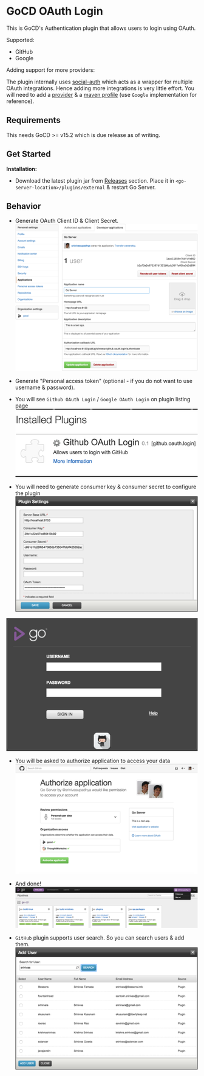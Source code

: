 # GoCD OAuth Login
This is GoCD's Authentication plugin that allows users to login using OAuth.

Supported:
* GitHub
* Google

Adding support for more providers:

The plugin internally uses [social-auth](https://github.com/3pillarlabs/socialauth) which acts as a wrapper for multiple OAuth integrations. Hence adding more integrations is very little effort. 
You will need to add a [provider](https://github.com/srinivasupadhya/gocd-oauth-login/blob/master/src/main/java/com/tw/go/plugin/provider/Provider.java) & a [maven profile](https://github.com/srinivasupadhya/gocd-oauth-login/blob/master/pom.xml#L65) (use `Google` implementation for reference).

## Requirements
This needs GoCD >= v15.2 which is due release as of writing.

## Get Started
**Installation:**
- Download the latest plugin jar from [Releases](https://github.com/srinivasupadhya/gocd-oauth-login/releases) section. Place it in `<go-server-location>/plugins/external` & restart Go Server.

## Behavior

- Generate OAuth Client ID & Client Secret.
![Generate OAuth Token][1]

- Generate "Personal access token" (optional - if you do not want to use username & password).

- You will see `Github OAuth Login` / `Google OAuth Login` on plugin listing page
![Plugins listing page][2]

- You will need to generate consumer key & consumer secret to configure the plugin
![Configure plugin pop-up][3]

![Login Page][4]

- You will be asked to authorize application to access your data
![GitHub authorize page][5]

- And done!
![Pipeline Dashboard][6]

- `GitHub` plugin supports user search. So you can search users & add them.
![Add User][7]

[1]: images/generate-oauth-token.png  "Generate OAuth Token"
[2]: images/list-plugin.png  "List Plugin"
[3]: images/configure-plugin.png  "Configure Plugin"
[4]: images/login-page.png  "Login Page"
[5]: images/github-login.png  "Authorize GitHub Login"
[6]: images/successful-login.png  "On Successful Login"
[7]: images/add-user.png  "Add User"
